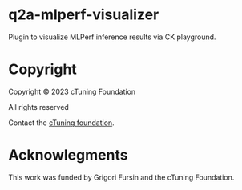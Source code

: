 # q2a-mlperf-visualizer

Plugin to visualize MLPerf inference results via CK playground.

# Copyright

Copyright © 2023 cTuning Foundation

All rights reserved

Contact the [cTuning foundation](mailto:admin@ctuning.org).

# Acknowlegments

This work was funded by Grigori Fursin and the cTuning Foundation.
